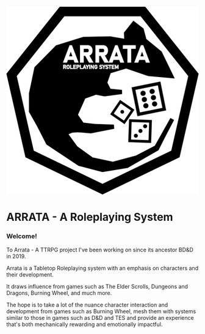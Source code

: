 ![Arrata Logo](rat.png)
# ARRATA - A Roleplaying System
### Welcome!
To Arrata - A TTRPG project I've been working on since its ancestor BD&D in 2019.

Arrata is a Tabletop Roleplaying system with an emphasis on characters and their development. 

It draws influence from games such as The Elder Scrolls, Dungeons and Dragons, Burning Wheel, and much more. 

The hope is to take a lot of the nuance character interaction and development from games such as Burning Wheel, mesh them with systems similar to those in games such as D&D and TES and provide an experience that's both mechanically rewarding and emotionally impactful.
